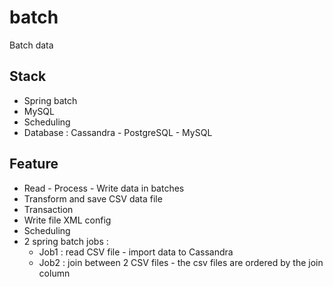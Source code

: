 # batch
Batch data 


## Stack 
+ Spring batch 
+ MySQL 
+ Scheduling 
+ Database : Cassandra - PostgreSQL - MySQL 







## Feature 
+ Read - Process - Write data in batches 
+ Transform and save CSV data file 
+ Transaction 
+ Write file XML config 
+ Scheduling 
+ 2 spring batch jobs : 
    + Job1 : read CSV file - import data to Cassandra 
    + Job2 : join between 2 CSV files - the csv files are ordered by the join column 








